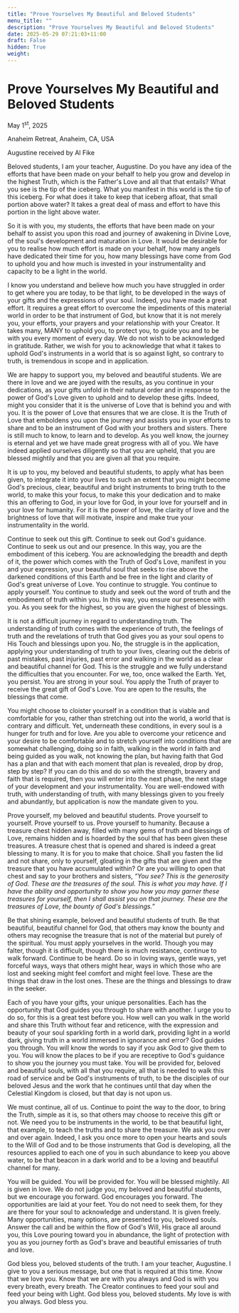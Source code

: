 ```yaml
---
title: "Prove Yourselves My Beautiful and Beloved Students"
menu_title: ""
description: "Prove Yourselves My Beautiful and Beloved Students"
date: 2025-05-29 07:21:03+11:00
draft: False
hidden: True
weight:
---
```

# Prove Yourselves My Beautiful and Beloved Students

May 1<sup>st</sup>, 2025

Anaheim Retreat, Anaheim, CA, USA

Augustine received by Al Fike

Beloved students, I am your teacher, Augustine. Do you have any idea of the efforts that have been made on your behalf to help you grow and develop in the highest Truth, which is the Father's Love and all that that entails? What you see is the tip of the iceberg. What you manifest in this world is the tip of this iceberg. For what does it take to keep that iceberg afloat, that small portion above water? It takes a great deal of mass and effort to have this portion in the light above water.

So it is with you, my students, the efforts that have been made on your behalf to assist you upon this road and journey of awakening in Divine Love, of the soul's development and maturation in Love. It would be desirable for you to realise how much effort is made on your behalf, how many angels have dedicated their time for you, how many blessings have come from God to uphold you and how much is invested in your instrumentality and capacity to be a light in the world.

I know you understand and believe how much you have struggled in order to get where you are today, to be that light, to be developed in the ways of your gifts and the expressions of your soul. Indeed, you have made a great effort. It requires a great effort to overcome the impediments of this material world in order to be that instrument of God, but know that it is not merely you, your efforts, your prayers and your relationship with your Creator. It takes many, MANY to uphold you, to protect you, to guide you and to be with you every moment of every day. We do not wish to be acknowledged in gratitude. Rather, we wish for you to acknowledge that what it takes to uphold God's instruments in a world that is so against light, so contrary to truth, is tremendous in scope and in application.

We are happy to support you, my beloved and beautiful students. We are there in love and we are joyed with the results, as you continue in your dedications, as your gifts unfold in their natural order and in response to the power of God's Love given to uphold and to develop these gifts. Indeed, might you consider that it is the universe of Love that is behind you and with you. It is the power of Love that ensures that we are close. It is the Truth of Love that emboldens you upon the journey and assists you in your efforts to share and to be an instrument of God with your brothers and sisters. There is still much to know, to learn and to develop. As you well know, the journey is eternal and yet we have made great progress with all of you. We have indeed applied ourselves diligently so that you are upheld, that you are blessed mightily and that you are given all that you require.

It is up to you, my beloved and beautiful students, to apply what has been given, to integrate it into your lives to such an extent that you might become God's precious, clear, beautiful and bright instruments to bring truth to the world, to make this your focus, to make this your dedication and to make this an offering to God, in your love for God, in your love for yourself and in your love for humanity. For it is the power of love, the clarity of love and the brightness of love that will motivate, inspire and make true your instrumentality in the world.

Continue to seek out this gift. Continue to seek out God's guidance. Continue to seek us out and our presence. In this way, you are the embodiment of this iceberg. You are acknowledging the breadth and depth of it, the power which comes with the Truth of God's Love, manifest in you and your expression, your beautiful soul that seeks to rise above the darkened conditions of this Earth and be free in the light and clarity of God's great universe of Love. You continue to struggle. You continue to apply yourself. You continue to study and seek out the word of truth and the embodiment of truth within you. In this way, you ensure our presence with you. As you seek for the highest, so you are given the highest of blessings.

It is not a difficult journey in regard to understanding truth. The understanding of truth comes with the experience of truth, the feelings of truth and the revelations of truth that God gives you as your soul opens to His Touch and blessings upon you. No, the struggle is in the application, applying your understanding of truth to your lives, clearing out the debris of past mistakes, past injuries, past error and walking in the world as a clear and beautiful channel for God. This is the struggle and we fully understand the difficulties that you encounter. For we, too, once walked the Earth. Yet, you persist. You are strong in your soul. You apply the Truth of prayer to receive the great gift of God's Love. You are open to the results, the blessings that come.

You might choose to cloister yourself in a condition that is viable and comfortable for you, rather than stretching out into the world, a world that is contrary and difficult. Yet, underneath these conditions, in every soul is a hunger for truth and for love. Are you able to overcome your reticence and your desire to be comfortable and to stretch yourself into conditions that are somewhat challenging, doing so in faith, walking in the world in faith and being guided as you walk, not knowing the plan, but having faith that God has a plan and that with each moment that plan is revealed, drop by drop, step by step? If you can do this and do so with the strength, bravery and faith that is required, then you will enter into the next phase, the next stage of your development and your instrumentality. You are well-endowed with truth, with understanding of truth, with many blessings given to you freely and abundantly, but application is now the mandate given to you.

Prove yourself, my beloved and beautiful students. Prove yourself to yourself. Prove yourself to us. Prove yourself to humanity. Because a treasure chest hidden away, filled with many gems of truth and blessings of Love, remains hidden and is hoarded by the soul that has been given these treasures. A treasure chest that is opened and shared is indeed a great blessing to many. It is for you to make that choice. Shall you fasten the lid and not share, only to yourself, gloating in the gifts that are given and the treasure that you have accumulated within? Or are you willing to open that chest and say to your brothers and sisters, *“You see? This is the generosity of God. These are the treasures of the soul. This is what you may have. If I have the ability and opportunity to show you how you may garner these treasures for yourself, then I shall assist you on that journey. These are the treasures of Love, the bounty of God's blessings.”*

Be that shining example, beloved and beautiful students of truth. Be that beautiful, beautiful channel for God, that others may know the bounty and others may recognise the treasure that is not of the material but purely of the spiritual. You must apply yourselves in the world. Though you may falter, though it is difficult, though there is much resistance, continue to walk forward. Continue to be heard. Do so in loving ways, gentle ways, yet forceful ways, ways that others might hear, ways in which those who are lost and seeking might feel comfort and might feel love. These are the things that draw in the lost ones. These are the things and blessings to draw in the seeker.

Each of you have your gifts, your unique personalities. Each has the opportunity that God guides you through to share with another. I urge you to do so, for this is a great test before you. How well can you walk in the world and share this Truth without fear and reticence, with the expression and beauty of your soul sparkling forth in a world dark, providing light in a world dark, giving truth in a world immersed in ignorance and error?  God guides you through. You will know the words to say if you ask God to give them to you. You will know the places to be if you are receptive to God's guidance to show you the journey you must take. You will be provided for, beloved and beautiful souls, with all that you require, all that is needed to walk this road of service and be God's instruments of truth, to be the disciples of our beloved Jesus and the work that he continues until that day when the Celestial Kingdom is closed, but that day is not upon us.

We must continue, all of us. Continue to point the way to the door, to bring the Truth, simple as it is, so that others may choose to receive this gift or not. We need you to be instruments in the world, to be that beautiful light, that example, to teach the truths and to share the treasure. We ask you over and over again. Indeed, I ask you once more to open your hearts and souls to the Will of God and to be those instruments that God is developing, all the resources applied to each one of you in such abundance to keep you above water, to be that beacon in a dark world and to be a loving and beautiful channel for many.

You will be guided. You will be provided for. You will be blessed mightily. All is given in love. We do not judge you, my beloved and beautiful students, but we encourage you forward. God encourages you forward. The opportunities are laid at your feet. You do not need to seek them, for they are there for your soul to acknowledge and understand. It is given freely. Many opportunities, many options, are presented to you, beloved souls. Answer the call and be within the flow of God's Will, His grace all around you, this Love pouring toward you in abundance, the light of protection with you as you journey forth as God's brave and beautiful emissaries of truth and love.

God bless you, beloved students of the truth. I am your teacher, Augustine. I give to you a serious message, but one that is required at this time. Know that we love you. Know that we are with you always and God is with you every breath, every breath. The Creator continues to feed your soul and feed your being with Light. God bless you, beloved students. My love is with you always. God bless you.
